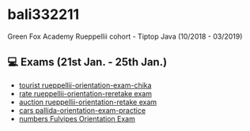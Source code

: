 # bali332211
Green Fox Academy Rueppellii cohort - Tiptop Java (10/2018 - 03/2019)

<h2>💻 Exams (21st Jan. - 25th Jan.) </h2>
<ul>
<li><a href="https://github.com/green-fox-academy/bali332211/tree/master/week-11/tourist%20rueppellii-orientation-exam-chika">tourist rueppellii-orientation-exam-chika</a></li>
  <li><a href="https://github.com/green-fox-academy/bali332211/tree/master/week-11/rate">rate rueppellii-orientation-reretake exam</a></li>
  <li><a href="https://github.com/green-fox-academy/bali332211/tree/master/week-10/auction">auction rueppellii-orientation-retake exam</a></li>
  <li><a href="https://github.com/green-fox-academy/bali332211/tree/master/week-10/cars">cars pallida-orientation-exam-practice</a></li>
  <li><a href="https://github.com/green-fox-academy/bali332211/tree/master/week-10/numbers">numbers Fulvipes Orientation Exam</a></li>
  </ul>
